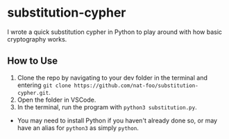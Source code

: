 # substitution-cypher
I wrote a quick substitution cypher in Python to play around with how basic cryptography works.

## How to Use
1. Clone the repo by navigating to your dev folder in the terminal and entering `git clone https://github.com/nat-foo/substitution-cypher.git`.
2. Open the folder in VSCode.
3. In the terminal, run the program with `python3 substitution.py`.
  - You may need to install Python if you haven't already done so, or may have an alias for `python3` as simply `python`.